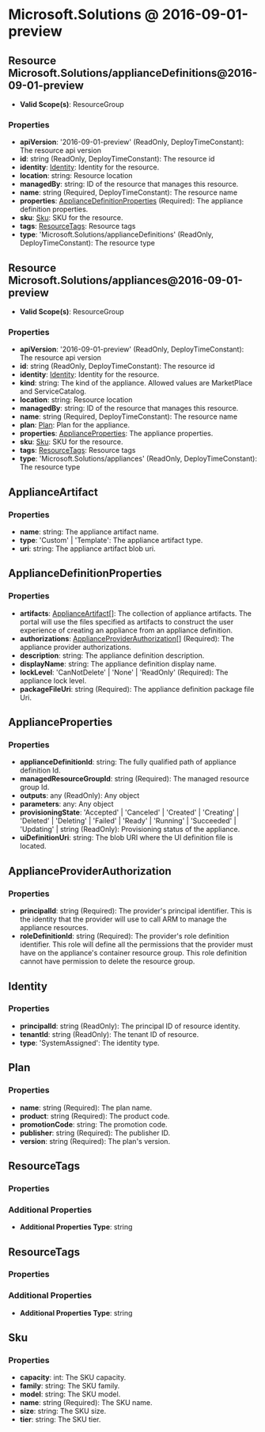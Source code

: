 # Microsoft.Solutions @ 2016-09-01-preview

## Resource Microsoft.Solutions/applianceDefinitions@2016-09-01-preview
* **Valid Scope(s)**: ResourceGroup
### Properties
* **apiVersion**: '2016-09-01-preview' (ReadOnly, DeployTimeConstant): The resource api version
* **id**: string (ReadOnly, DeployTimeConstant): The resource id
* **identity**: [Identity](#identity): Identity for the resource.
* **location**: string: Resource location
* **managedBy**: string: ID of the resource that manages this resource.
* **name**: string (Required, DeployTimeConstant): The resource name
* **properties**: [ApplianceDefinitionProperties](#appliancedefinitionproperties) (Required): The appliance definition properties.
* **sku**: [Sku](#sku): SKU for the resource.
* **tags**: [ResourceTags](#resourcetags): Resource tags
* **type**: 'Microsoft.Solutions/applianceDefinitions' (ReadOnly, DeployTimeConstant): The resource type

## Resource Microsoft.Solutions/appliances@2016-09-01-preview
* **Valid Scope(s)**: ResourceGroup
### Properties
* **apiVersion**: '2016-09-01-preview' (ReadOnly, DeployTimeConstant): The resource api version
* **id**: string (ReadOnly, DeployTimeConstant): The resource id
* **identity**: [Identity](#identity): Identity for the resource.
* **kind**: string: The kind of the appliance. Allowed values are MarketPlace and ServiceCatalog.
* **location**: string: Resource location
* **managedBy**: string: ID of the resource that manages this resource.
* **name**: string (Required, DeployTimeConstant): The resource name
* **plan**: [Plan](#plan): Plan for the appliance.
* **properties**: [ApplianceProperties](#applianceproperties): The appliance properties.
* **sku**: [Sku](#sku): SKU for the resource.
* **tags**: [ResourceTags](#resourcetags): Resource tags
* **type**: 'Microsoft.Solutions/appliances' (ReadOnly, DeployTimeConstant): The resource type

## ApplianceArtifact
### Properties
* **name**: string: The appliance artifact name.
* **type**: 'Custom' | 'Template': The appliance artifact type.
* **uri**: string: The appliance artifact blob uri.

## ApplianceDefinitionProperties
### Properties
* **artifacts**: [ApplianceArtifact](#applianceartifact)[]: The collection of appliance artifacts. The portal will use the files specified as artifacts to construct the user experience of creating an appliance from an appliance definition.
* **authorizations**: [ApplianceProviderAuthorization](#applianceproviderauthorization)[] (Required): The appliance provider authorizations.
* **description**: string: The appliance definition description.
* **displayName**: string: The appliance definition display name.
* **lockLevel**: 'CanNotDelete' | 'None' | 'ReadOnly' (Required): The appliance lock level.
* **packageFileUri**: string (Required): The appliance definition package file Uri.

## ApplianceProperties
### Properties
* **applianceDefinitionId**: string: The fully qualified path of appliance definition Id.
* **managedResourceGroupId**: string (Required): The managed resource group Id.
* **outputs**: any (ReadOnly): Any object
* **parameters**: any: Any object
* **provisioningState**: 'Accepted' | 'Canceled' | 'Created' | 'Creating' | 'Deleted' | 'Deleting' | 'Failed' | 'Ready' | 'Running' | 'Succeeded' | 'Updating' | string (ReadOnly): Provisioning status of the appliance.
* **uiDefinitionUri**: string: The blob URI where the UI definition file is located.

## ApplianceProviderAuthorization
### Properties
* **principalId**: string (Required): The provider's principal identifier. This is the identity that the provider will use to call ARM to manage the appliance resources.
* **roleDefinitionId**: string (Required): The provider's role definition identifier. This role will define all the permissions that the provider must have on the appliance's container resource group. This role definition cannot have permission to delete the resource group.

## Identity
### Properties
* **principalId**: string (ReadOnly): The principal ID of resource identity.
* **tenantId**: string (ReadOnly): The tenant ID of resource.
* **type**: 'SystemAssigned': The identity type.

## Plan
### Properties
* **name**: string (Required): The plan name.
* **product**: string (Required): The product code.
* **promotionCode**: string: The promotion code.
* **publisher**: string (Required): The publisher ID.
* **version**: string (Required): The plan's version.

## ResourceTags
### Properties
### Additional Properties
* **Additional Properties Type**: string

## ResourceTags
### Properties
### Additional Properties
* **Additional Properties Type**: string

## Sku
### Properties
* **capacity**: int: The SKU capacity.
* **family**: string: The SKU family.
* **model**: string: The SKU model.
* **name**: string (Required): The SKU name.
* **size**: string: The SKU size.
* **tier**: string: The SKU tier.

